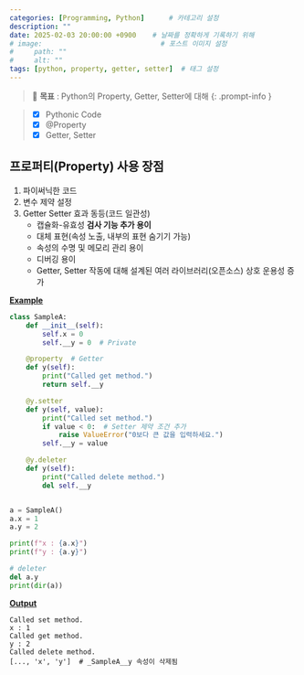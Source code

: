 ```yaml
---
categories: [Programming, Python]      # 카테고리 설정
description: ""
date: 2025-02-03 20:00:00 +0900    # 날짜를 정확하게 기록하기 위해
# image:                             # 포스트 이미지 설정
#     path: ""
#     alt: ""
tags: [python, property, getter, setter]  # 태그 설정
---
```


> 📌 **목표** : Python의 Property, Getter, Setter에 대해
{: .prompt-info }

> - [x] Pythonic Code
> - [x] @Property
> - [x] Getter, Setter

## 프로퍼티(Property) 사용 장점
1. 파이써닉한 코드
2. 변수 제약 설정
3. Getter Setter 효과 동등(코드 일관성)
    - 캡슐화-유효성 **검사 기능 추가 용이**
    - 대체 표현(속성 노출, 내부의 표현 숨기기 가능)
    - 속성의 수명 및 메모리 관리 용이
    - 디버깅 용이
    - Getter, Setter 작동에 대해 설계된 여러 라이브러리(오픈소스) 상호 운용성 증가

**<u>Example</u>**
```python
class SampleA:
    def __init__(self):
        self.x = 0
        self.__y = 0  # Private

    @property  # Getter
    def y(self):
        print("Called get method.")
        return self.__y

    @y.setter
    def y(self, value):
        print("Called set method.")
        if value < 0:  # Setter 제약 조건 추가
            raise ValueError("0보다 큰 값을 입력하세요.")
        self.__y = value

    @y.deleter
    def y(self):
        print("Called delete method.")
        del self.__y


a = SampleA()
a.x = 1
a.y = 2

print(f"x : {a.x}")
print(f"y : {a.y}")

# deleter
del a.y
print(dir(a))
```

**<u>Output</u>**
```terminal
Called set method.
x : 1
Called get method.
y : 2
Called delete method.
[..., 'x', 'y']  # _SampleA__y 속성이 삭제됨
```
